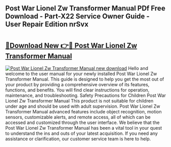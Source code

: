 ## Post War Lionel Zw Transformer Manual PDf Free Download - Part-X22 Service Owner Guide - User Repair Edition nrSvx

# <h2><a href="http://bc46136.oget.top/?id=Post+War+Lionel+Zw+Transformer+Manual">🔗Download New 👉🔴 Post War Lionel Zw Transformer Manual</a></h2>

[![Post War Lionel Zw Transformer Manual new download](https://i.imgur.com/5g1atiW.png)](http://bc46136.oget.top/?id=Post+War+Lionel+Zw+Transformer+Manual)
Hello and welcome to the user manual for your newly installed Post War Lionel Zw Transformer Manual. This guide is designed to help you get the most out of your product by providing a comprehensive overview of its features, functions, and benefits. You will find clear instructions for operation, maintenance, and troubleshooting. Safety Precautions for Children Post War Lionel Zw Transformer Manual This product is not suitable for children under age and should be used with adult supervision. Post War Lionel Zw Transformer Manual advanced features include object recognition, motion sensors, customizable alerts, and remote access, all of which can be accessed and customized through the user interface. We believe that the Post War Lionel Zw Transformer Manual has been a vital tool in your quest to understand the ins and outs of your latest acquisition. If you need any assistance or clarification, our customer service team is here to help.
